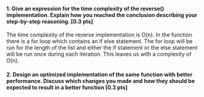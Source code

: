 #### 1. Give an expression for the time complexity of the reverse() implementation. Explain how you reached the conclusion describing your step-by-step reasoning. [0.3 pts]

The time complexity of the reverse implementation is O(n). In the function there is a for loop which contains an if else statement. The for loop will be run for the length of the list and either the if statement or the else statement will be run once during each iteration. This leaves us with a complexity of O(n).

#### 2. Design an optimized implementation of the same function with better performance. Discuss which changes you made and how they should be expected to result in a better function [0.3 pts]
